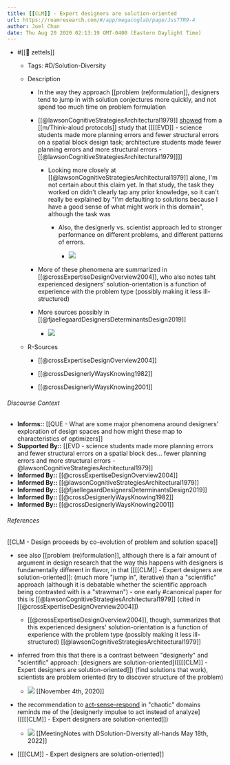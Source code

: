 ```yaml
---
title: [[CLM]] - Expert designers are solution-oriented
url: https://roamresearch.com/#/app/megacoglab/page/JssTTR9-4
author: Joel Chan
date: Thu Aug 20 2020 02:13:19 GMT-0400 (Eastern Daylight Time)
---
```


- #[[🌲 zettels]]

    - Tags: #D/Solution-Diversity

    - Description

        - In the way they approach [[problem (re)formulation]], designers tend to jump in with solution conjectures more quickly, and not spend too much time on problem formulation

        - [[@lawsonCognitiveStrategiesArchitectural1979]] [showed]([[SupportedBy]]) from a [[m/Think-aloud protocols]] study that [[[[EVD]] - science students made more planning errors and fewer structural errors on a spatial block design task; architecture students made fewer planning errors and more structural errors - [[@lawsonCognitiveStrategiesArchitectural1979]]]]

            - Looking more closely at [[@lawsonCognitiveStrategiesArchitectural1979]] alone, I'm not certain about this claim yet. In that study, the task they worked on didn't clearly tap any prior knowledge, so it can't really be explained by "I'm defaulting to solutions because I have a good sense of what might work in this domain", although the task was

                - Also, the designerly vs. scientist approach led to stronger performance on different problems, and different patterns of errors.

                    - ![](https://firebasestorage.googleapis.com/v0/b/firescript-577a2.appspot.com/o/imgs%2Fapp%2Fmegacoglab%2FUh7ZGJ7IUu.png?alt=media&token=e1c56b4a-b760-4186-8b11-707480eefb75)

        - More of these phenomena are summarized in [[@crossExpertiseDesignOverview2004]], who also notes taht experienced designers' solution-orientation is a function of experience with the problem type (possibly making it less ill-structured)

        - More sources possibly in [[@fjaellegaardDesignersDeterminantsDesign2019]]

            - ![](https://firebasestorage.googleapis.com/v0/b/firescript-577a2.appspot.com/o/imgs%2Fapp%2Fmegacoglab%2FYm3hUCjR6M.png?alt=media&token=66049e26-8a8b-4945-881d-9b086f013b0b)

    - R-Sources

        - [[@crossExpertiseDesignOverview2004]]

        - [[@crossDesignerlyWaysKnowing1982]]

        - [[@crossDesignerlyWaysKnowing2001]]

###### Discourse Context

- **Informs::** [[QUE - What are some major phenomena around designers' exploration of design spaces and how might these map to characteristics of optimizers]]
- **Supported By::** [[EVD - science students made more planning errors and fewer structural errors on a spatial block des... fewer planning errors and more structural errors - @lawsonCognitiveStrategiesArchitectural1979]]
- **Informed By::** [[@crossExpertiseDesignOverview2004]]
- **Informed By::** [[@lawsonCognitiveStrategiesArchitectural1979]]
- **Informed By::** [[@fjaellegaardDesignersDeterminantsDesign2019]]
- **Informed By::** [[@crossDesignerlyWaysKnowing1982]]
- **Informed By::** [[@crossDesignerlyWaysKnowing2001]]

###### References

[[CLM - Design proceeds by co-evolution of problem and solution space]]

- see also [[problem (re)formulation]], although there is a fair amount of argument in design research that the way this happens with designers is fundamentally different in flavor, in that [[[[CLM]] - Expert designers are solution-oriented]]: (much more "jump in", iterative) than a "scientific" approach (although it is debatable whether the scientific approach being contrasted with is a "strawman") - one early #canonical paper for this is [[@lawsonCognitiveStrategiesArchitectural1979]] (cited in [[@crossExpertiseDesignOverview2004]])

    - [[@crossExpertiseDesignOverview2004]], though, summarizes that this experienced designers' solution-orientation is a function of experience with the problem type (possibly making it less ill-structured)
[[@lawsonCognitiveStrategiesArchitectural1979]]

- inferred from this that there is a contrast between "designerly" and "scientific" approach: [designers are solution-oriented]([[[[CLM]] - Expert designers are solution-oriented]]) (find solutions that work), scientists are problem oriented (try to discover structure of the problem)

    - ![](https://firebasestorage.googleapis.com/v0/b/firescript-577a2.appspot.com/o/imgs%2Fapp%2Fmegacoglab%2FGMfv1rlZHJ.png?alt=media&token=ecd167a1-de7a-4b26-91c2-a69ad807de71)
[[November 4th, 2020]]

- the recommendation to [act-sense-respond](https://en.wikipedia.org/wiki/Cynefin_framework) in "chaotic" domains reminds me of the [designerly impulse to act instead of analyze]([[[[CLM]] - Expert designers are solution-oriented]])

    - ![](https://firebasestorage.googleapis.com/v0/b/firescript-577a2.appspot.com/o/imgs%2Fapp%2Fmegacoglab%2Fe-1aN_n0_Y.png?alt=media&token=b9e69786-0d3d-4993-9b95-67ac86887f5f)
[[MeetingNotes with DSolution-Diversity all-hands May 18th, 2022]]

- [[[[CLM]] - Expert designers are solution-oriented]]
